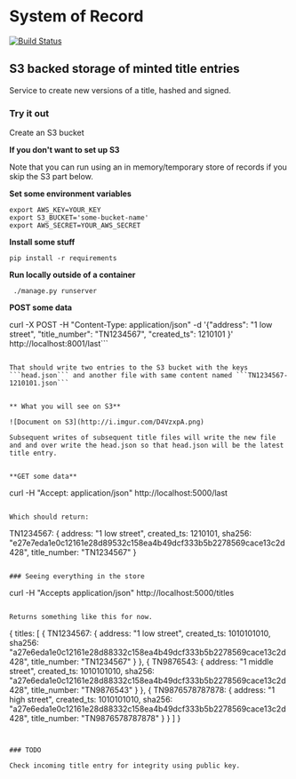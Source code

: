 System of Record
================

[![Build Status](https://travis-ci.org/LandRegistry/system-of-record.svg)](https://travis-ci.org/LandRegistry/system-of-record)

## S3 backed storage of minted title entries

Service to create new versions of a title, hashed and signed.

### Try it out

Create an S3 bucket

**If you don't want to set up S3**

Note that you can run using an in memory/temporary store of records if you skip the S3 part below.

**Set some environment variables**

 ```
export AWS_KEY=YOUR_KEY
export S3_BUCKET='some-bucket-name'
export AWS_SECRET=YOUR_AWS_SECRET
```

 **Install some stuff**

```
pip install -r requirements
```

**Run locally outside of a container**

```
 ./manage.py runserver
```

**POST some data**


curl -X POST -H "Content-Type: application/json" -d '{"address": "1 low street", "title_number": "TN1234567",  "created_ts": 1210101 }' http://localhost:8001/last```
```

That should write two entries to the S3 bucket with the keys ```head.json``` and another file with same content named ```TN1234567-1210101.json```


** What you will see on S3**

![Document on S3](http://i.imgur.com/D4VzxpA.png)

Subsequent writes of subsequent title files will write the new file and and over write the head.json so that head.json will be the latest title entry.


**GET some data**

```
curl -H "Accept: application/json"  http://localhost:5000/last
```

Which should return:
```
TN1234567: {
    address: "1 low street",
    created_ts: 1210101,
    sha256: "e27e7eda1e0c12161e28d89532c158ea4b49dcf333b5b2278569cace13c2d428",
    title_number: "TN1234567"
}
```

### Seeing everything in the store

```
curl -H "Accepts application/json"  http://localhost:5000/titles
```

Returns something like this for now.

```
{
titles: [
    {
        TN1234567: {
            address: "1 low street",
            created_ts: 1010101010,
            sha256: "a27e6eda1e0c12161e28d88332c158ea4b49dcf333b5b2278569cace13c2d428",
            title_number: "TN1234567"
            }
        },
        {
        TN9876543: {
            address: "1 middle street",
            created_ts: 1010101010,
            sha256: "a27e6eda1e0c12161e28d88332c158ea4b49dcf333b5b2278569cace13c2d428",
            title_number: "TN9876543"
            }
        },
        {
        TN9876578787878: {
                address: "1 high street",
                created_ts: 1010101010,
                sha256: "a27e6eda1e0c12161e28d88332c158ea4b49dcf333b5b2278569cace13c2d428",
                title_number: "TN9876578787878"
            }
        }
    ]
}
```


### TODO

Check incoming title entry for integrity using public key.
